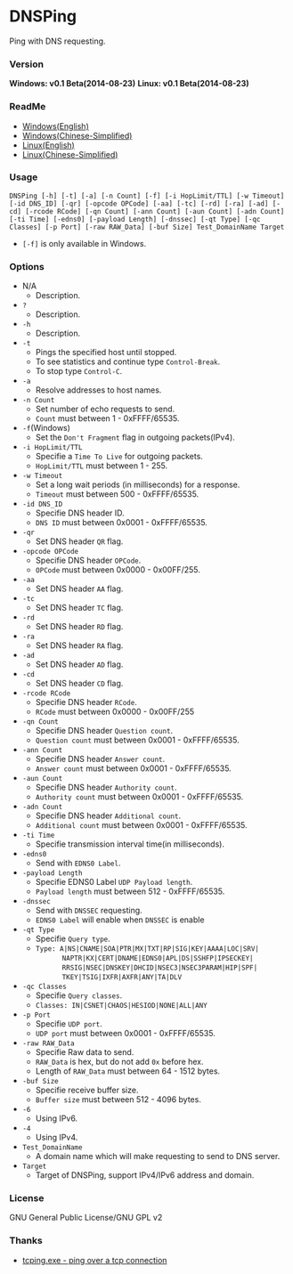 ﻿DNSPing
=======
Ping with DNS requesting.

### Version
**Windows: v0.1 Beta(2014-08-23)**
**Linux: v0.1 Beta(2014-08-23)**

### ReadMe
* [Windows(English)](https://github.com/chengr28/DNSPing/wiki/ReadMe)
* [Windows(Chinese-Simplified)](https://github.com/chengr28/DNSPing/wiki/ReadMe#%E7%94%A8%E6%B3%95)
* [Linux(English)](https://github.com/chengr28/DNSPing/wiki/ReadMe_Linux)
* [Linux(Chinese-Simplified)](https://github.com/chengr28/DNSPing/wiki/ReadMe_Linux#%E7%94%A8%E6%B3%95)

### Usage
`DNSPing [-h] [-t] [-a] [-n Count] [-f] [-i HopLimit/TTL] [-w Timeout] [-id DNS_ID] [-qr] [-opcode OPCode] [-aa] [-tc] [-rd] [-ra] [-ad] [-cd] [-rcode RCode] [-qn Count] [-ann Count] [-aun Count] [-adn Count] [-ti Time] [-edns0] [-payload Length] [-dnssec] [-qt Type] [-qc Classes] [-p Port] [-raw RAW_Data] [-buf Size] Test_DomainName Target`<br />

* `[-f]` is only available in Windows.<br />

### Options
* N/A
    * Description.<br />
* `?`
    * Description.<br />
* `-h`
    * Description.<br />
* `-t`
    * Pings the specified host until stopped.<br />
    * To see statistics and continue type `Control-Break`.<br />
    * To stop type `Control-C`.<br />
* `-a`
    * Resolve addresses to host names.<br />
* `-n Count`
    * Set number of echo requests to send.<br />
    * `Count` must between 1 - 0xFFFF/65535.<br />
* `-f`(Windows)
    * Set the `Don't Fragment` flag in outgoing packets(IPv4).<br />
* `-i HopLimit/TTL`
    * Specifie a `Time To Live` for outgoing packets.<br />
    * `HopLimit/TTL` must between 1 - 255.<br />
* `-w Timeout`
    * Set a long wait periods (in milliseconds) for a response.<br />
    * `Timeout` must between 500 - 0xFFFF/65535.<br />
* `-id DNS_ID`
    * Specifie DNS header ID.<br />
    * `DNS ID` must between 0x0001 - 0xFFFF/65535.<br />
* `-qr`
    * Set DNS header `QR` flag.<br />
* `-opcode OPCode`
    * Specifie DNS header `OPCode`.<br />
    * `OPCode` must between 0x0000 - 0x00FF/255.<br />
* `-aa`
    * Set DNS header `AA` flag.<br />
* `-tc`
    * Set DNS header `TC` flag.<br />
* `-rd`
    * Set DNS header `RD` flag.<br />
* `-ra`
    * Set DNS header `RA` flag.<br />
* `-ad`
    * Set DNS header `AD` flag.<br />
* `-cd`
    * Set DNS header `CD` flag.<br />
* `-rcode RCode`
    * Specifie DNS header `RCode`.<br />
    * `RCode` must between 0x0000 - 0x00FF/255<br />
* `-qn Count`
    * Specifie DNS header `Question count`.<br />
    * `Question count` must between 0x0001 - 0xFFFF/65535.<br />
* `-ann Count`
    * Specifie DNS header `Answer count`.<br />
    * `Answer count` must between 0x0001 - 0xFFFF/65535.<br />
* `-aun Count`
    * Specifie DNS header `Authority count`.<br />
    * `Authority count` must between 0x0001 - 0xFFFF/65535.<br />
* `-adn Count`
    * Specifie DNS header `Additional count`.<br />
    * `Additional count` must between 0x0001 - 0xFFFF/65535.<br />
* `-ti Time`
    * Specifie transmission interval time(in milliseconds).<br />
* `-edns0`
    * Send with `EDNS0 Label`.<br />
* `-payload Length`
    * Specifie EDNS0 Label `UDP Payload length`.<br />
    * `Payload length` must between 512 - 0xFFFF/65535.<br />
* `-dnssec`
    * Send with `DNSSEC` requesting.<br />
    * `EDNS0 Label` will enable when `DNSSEC` is enable<br />
* `-qt Type`
    * Specifie `Query type`.<br />
    * `Type: A|NS|CNAME|SOA|PTR|MX|TXT|RP|SIG|KEY|AAAA|LOC|SRV|`<br />
    &nbsp;&nbsp;&nbsp;&nbsp;&nbsp;&nbsp;&nbsp;&nbsp;&nbsp;&nbsp;&nbsp;&nbsp;`NAPTR|KX|CERT|DNAME|EDNS0|APL|DS|SSHFP|IPSECKEY|`<br />
    &nbsp;&nbsp;&nbsp;&nbsp;&nbsp;&nbsp;&nbsp;&nbsp;&nbsp;&nbsp;&nbsp;&nbsp;`RRSIG|NSEC|DNSKEY|DHCID|NSEC3|NSEC3PARAM|HIP|SPF|`<br />
    &nbsp;&nbsp;&nbsp;&nbsp;&nbsp;&nbsp;&nbsp;&nbsp;&nbsp;&nbsp;&nbsp;&nbsp;`TKEY|TSIG|IXFR|AXFR|ANY|TA|DLV`<br />
* `-qc Classes`
    * Specifie `Query classes`.<br />
    * `Classes: IN|CSNET|CHAOS|HESIOD|NONE|ALL|ANY`<br />
* `-p Port`
    * Specifie `UDP port`.<br />
    * `UDP port` must between 0x0001 - 0xFFFF/65535.<br />
* `-raw RAW_Data`
    * Specifie Raw data to send.<br />
    * `RAW_Data` is hex, but do not add `0x` before hex.<br />
    * Length of `RAW_Data` must between 64 - 1512 bytes.<br />
* `-buf Size`
    * Specifie receive buffer size.<br />
    * `Buffer size` must between 512 - 4096 bytes.<br />
* `-6`
    * Using IPv6.<br />
* `-4`
    * Using IPv4.<br />
* `Test_DomainName`
    * A domain name which will make requesting to send to DNS server.<br />
* `Target`
    * Target of DNSPing, support IPv4/IPv6 address and domain.<br />

### License
GNU General Public License/GNU GPL v2

### Thanks
* [tcping.exe - ping over a tcp connection](http://www.elifulkerson.com/projects/tcping.php)
